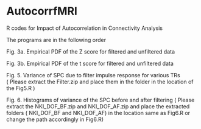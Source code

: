 # AutocorrfMRI
R codes for Impact of Autocorrelation in Connectivity Analysis

The programs are in the following order

Fig. 3a. Empirical PDF of the Z score for filtered and unfiltered data

Fig. 3b. Empirical PDF of the t score for filtered and unfiltered data

Fig. 5. Variance of SPC due to filter impulse response for various TRs  
( Please extract the Filter.zip and place them in the folder in the location of the Fig5.R )

Fig. 6. Histograms of variance of the SPC before and after filtering 
( Please extract the NKI_DOF_BF.zip  and NKI_DOF_AF.zip and place the extracted folders ( NKI_DOF_BF and NKI_DOF_AF) in the  location same as  Fig6.R  or change the path accordingly in Fig6.R)


